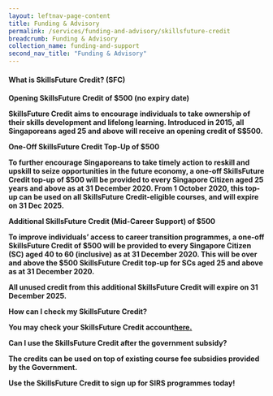 ```yaml
---
layout: leftnav-page-content 
title: Funding & Advisory 
permalink: /services/funding-and-advisory/skillsfuture-credit
breadcrumb: Funding & Advisory 
collection_name: funding-and-support
second_nav_title: "Funding & Advisory"
---
```


<h4>What is SkillsFuture Credit? (SFC)<h4>

<b>Opening SkillsFuture Credit of $500 (no expiry date)</b>
<p>SkillsFuture Credit aims to encourage individuals to take ownership of their skills development and lifelong learning. Introduced in 2015, all Singaporeans aged 25 
and above will receive an opening credit of S$500.</p>

<b>One-Off SkillsFuture Credit Top-Up of $500</b>
<p>To further encourage Singaporeans to take timely action to reskill and upskill to seize opportunities in the future economy, a one-off SkillsFuture Credit top-up of $500 will be provided to every Singapore Citizen aged 25 years and above as at 31 December 2020.
From 1 October 2020, this top-up can be used on all SkillsFuture Credit-eligible courses, and will expire on 31 Dec 2025.</p>

<b>Additional SkillsFuture Credit (Mid-Career Support) of $500</b>
<p>To improve individuals’ access to career transition programmes, a one-off SkillsFuture Credit of $500 will be provided to every Singapore Citizen (SC) aged 40 to 60 
(inclusive) as at 31 December 2020. This will be over and above the $500 SkillsFuture Credit top-up for SCs aged 25 and above as at 31 December 2020.</p>

<p>All unused credit from this additional SkillsFuture Credit <b>will expire on 31 December 2025</b>.</p>

<b>How can I check my SkillsFuture Credit?</b>
<p>You may check your SkillsFuture Credit account<a href="https://www.skillsfuture.gov.sg/credit">here.</a></p>

<b>Can I use the SkillsFuture Credit after the government subsidy?</b>
<p>The credits can be used on top of existing course fee subsidies provided by the Government.</p>

<b>Use the SkillsFuture Credit to sign up for SIRS programmes today!</b>
